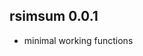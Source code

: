 rsimsum 0.0.1
----------------------------------------------------------------

* minimal working functions
